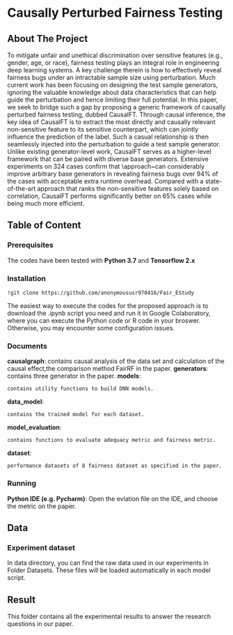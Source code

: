 # Causally Perturbed Fairness Testing

<!-- ABOUT THE PROJECT -->

## About The Project

To mitigate unfair and unethical discrimination over sensitive features (e.g., gender, age, or race), fairness testing plays an integral role in engineering deep learning systems. A key challenge therein is how to effectively reveal fairness bugs under an intractable sample size using perturbation. Much current work has been focusing on designing the test sample generators, ignoring the valuable knowledge about data characteristics that can help guide the perturbation and hence limiting their full potential. In this paper, we seek to bridge such a gap by proposing a generic framework of causally perturbed fairness testing, dubbed  CausalFT. Through causal inference, the key idea of CausalFT is to extract the most directly and causally relevant non-sensitive feature to its sensitive counterpart, which can jointly influence the prediction of the label. Such a casual relationship is then seamlessly injected into the perturbation to guide a test sample generator. Unlike existing generator-level work,  CausalFT serves as a higher-level framework that can be paired with diverse base generators. Extensive experiments on $324$ cases confirm that \approach~can considerably improve arbitrary base generators in revealing fairness bugs over $94\%$ of the cases with acceptable extra runtime overhead. Compared with a state-of-the-art approach that ranks the non-sensitive features solely based on correlation,  CausalFT performs significantly better on $65\%$ cases while being much more efficient.
## Table of Content

### Prerequisites

The codes have been tested with **Python 3.7** and **Tensorflow 2.x**

### Installation

```!git clone https://github.com/anonymoususr970416/Fair_EStudy ```

The easiest way to execute the codes for the proposed approach is to download the .ipynb script you need and run it in Google Colaboratory, where you can execute the Python code or R code in your broswer. Otherwise, you may encounter some configuration issues.
### Documents

**causalgraph**: 
contains causal analysis of the data set and calculation of the causal effect,the comparison method FairRF in the paper.
**generators**:  
    contains three generator in the paper.
**models**:  

    contains utility functions to build DNN models.
**data_model**:  

    contains the trained model for each dataset.
**model_evaluation**:  

    contains functions to evaluate adequacy metric and fairness metric.     

**dataset**:  

    performance datasets of 8 fairness dataset as specified in the paper.

### Running
**Python IDE (e.g. Pycharm)**: Open the evlation file on the IDE, and choose the metric on the paper.

## Data

### Experiment dataset

In data directory, you can find the raw data used in our experiments in Folder Datasets. These files will be loaded automatically in each model script.


## Result

This folder contains all the experimental results to answer the research questions in our paper.
